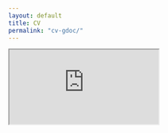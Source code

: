 ```yaml
---
layout: default
title: CV
permalink: "cv-gdoc/"
---
```

<iframe id="gdoc" src="https://gdoc.pub/doc/{{site.googledoc_id}}"></iframe>